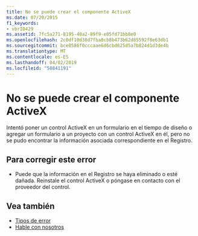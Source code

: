 ```yaml
---
title: No se puede crear el componente ActiveX
ms.date: 07/20/2015
f1_keywords:
- vbrID429
ms.assetid: 7fc5a271-8195-40a2-89f9-e05fd71bb8e0
ms.openlocfilehash: 2c0df10d38d7fba8cb8b473b62d85592f8e63db1
ms.sourcegitcommit: bce0586f0cccaae6d6cbd625d5a7b824d1d3de4b
ms.translationtype: MT
ms.contentlocale: es-ES
ms.lasthandoff: 04/02/2019
ms.locfileid: "58841191"
---
```

# <a name="cannot-create-activex-component"></a>No se puede crear el componente ActiveX
Intentó poner un control ActiveX en un formulario en el tiempo de diseño o agregar un formulario a un proyecto con un control ActiveX en él, pero no se pudo encontrar la información asociada correspondiente en el Registro.  
  
## <a name="to-correct-this-error"></a>Para corregir este error  
  
-   Puede que la información en el Registro se haya eliminado o esté dañada. Reinstale el control ActiveX o póngase en contacto con el proveedor del control.  
  
## <a name="see-also"></a>Vea también

- [Tipos de error](../../../visual-basic/programming-guide/language-features/error-types.md)
- [Hable con nosotros](/visualstudio/ide/talk-to-us)
